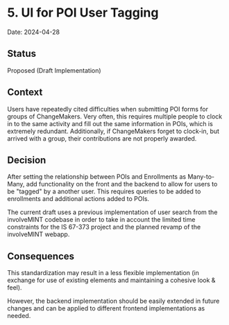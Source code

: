 # 5. UI for POI User Tagging

Date: 2024-04-28

## Status

Proposed (Draft Implementation)

## Context

Users have repeatedly cited difficulties when submitting POI forms for groups of ChangeMakers. Very often, this requires multiple people to clock in to the same activity and fill out the same information in POIs, which is extremely redundant. Additionally, if ChangeMakers forget to clock-in, but arrived with a group, their contributions are not properly awarded.

## Decision

After setting the relationship between POIs and Enrollments as Many-to-Many, add functionality on the front and the backend to allow for users to be "tagged" by a another user. This requires queries to be added to enrollments and additional actions added to POIs.

The current draft uses a previous implementation of user search from the involveMINT codebase in order to take in account the limited time constraints for the IS 67-373 project and the planned revamp of the involveMINT webapp.


## Consequences

This standardization may result in a less flexible implementation (in exchange for use of existing elements and maintaining a cohesive look & feel).

However, the backend implementation should be easily extended in future changes and can be applied to different frontend implementations as needed.